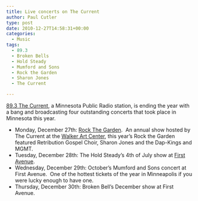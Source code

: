 ```yaml
---
title: Live concerts on The Current
author: Paul Cutler
type: post
date: 2010-12-27T14:58:31+00:00
categories:
  - Music
tags:
  - 89.3
  - Broken Bells
  - Hold Steady
  - Mumford and Sons
  - Rock the Garden
  - Sharon Jones
  - The Current

---
```

[89.3 The Current][1], a Minnesota Public Radio station, is ending the year with a bang and broadcasting four outstanding concerts that took place in Minnesota this year.

  * Monday, December 27th: [Rock The Garden][4].  An annual show hosted by The Current at the [Walker Art Center][5], this year&#8217;s Rock the Garden featured Retribution Gospel Choir, Sharon Jones and the Dap-Kings and MGMT.
  * Tuesday, December 28th: The Hold Steady&#8217;s 4th of July show at [First Avenue][6].
  * Wednesday, December 29th: October&#8217;s Mumford and Sons concert at First Avenue.  One of the hottest tickets of the year in Minneapolis if you were lucky enough to have one.
  * Thursday, December 30th: Broken Bell&#8217;s December show at First Avenue.

 [1]: http://minnesota.publicradio.org/radio/services/the_current/
 [2]: http://www.flickr.com/photos/blogumentary/3648441490/ "Rock the Garden from afar by Chuckumentary, on Flickr"
 [3]: http://www.flickr.com/photos/blogumentary/3648441490/
 [4]: http://minnesota.publicradio.org/radio/services/the_current/features/specials/rock_the_garden/
 [5]: http://www.walkerart.org/
 [6]: http://www.first-avenue.com/
